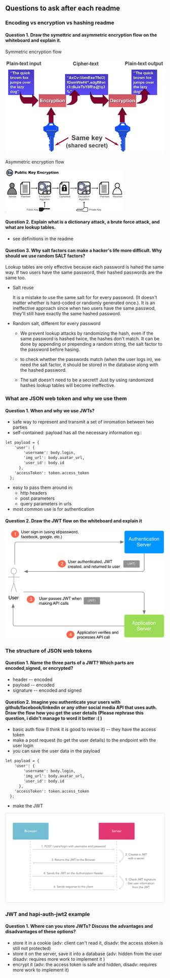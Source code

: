 ## Questions to ask after each readme

### Encoding vs encryption vs hashing readme

#### Question 1. Draw the symettric and asymmetric encryption flow on the whiteboard and explain it.

Symmetric encryption flow  

![Symmetric encryption](../imgs/symmetric_encryption.png)

Asymmetric encryption flow  

![Asymmetric encryption](../imgs/asymmetric_encryption2.jpg)

#### Question 2. Explain what is a dictionary attack, a brute force attack, and what are lookup tables.

  - see definitions in the readme

#### Question 3. Why salt factors can make a hacker's life more difficult. Why should we use random SALT factors?


Lookup tables are only effective because each password is hahed the same way. If two users have the same password, their hashed passwords are the same too.

- Salt reuse

  It is a mistake to use the same salt for for every password. (It doesn't matter whether is hard-coded or randomly generated once.). It is an ineffective approach since when two users have the same passwod, they'll still have exactly the same hashed password.

- Random salt, different for every password  

  - We prevent lookup attacks by randomizing the hash, even if the same password is hashed twice, the hashes don't match. It can be done by appending or prepending a random string, the salt factor to the password before hasing.

  - to check whether the passwords match (when the user logs in), we need the salt factor, it should be stored in the database along with the hashed password.

  - The salt doesn't need to be a secret!! Just by using randomized hashes lookup tables will become ineffective.

### What are JSON web token and why we use them

#### Question 1. When and why we use JWTs?
  - safe way to represent and transmit a set of inromation between two parties
  - self-contained: payload has all the necessary information eg.:
  ```
  let payload = {
      'user': {
          'username': body.login,
          'img_url': body.avatar_url,
          'user_id': body.id
        },
      'accessToken': token.access_token
    };
  ```
  - easy to pass them around in:
      - http headers
      - post parameters
      - query parameters in urls
  - most common use is for authentication


#### Question 2. Draw the JWT flow on the whiteboard and explain it

![JSON Web Token flow](../imgs/jwts_explained.png)

### The structure of JSON web tokens

#### Question 1. Name the three parts of a JWT? Which parts are encoded,signed, or encrypted?
  - header -- encoded
  - payload -- encoded
  - signature -- encoded and signed  

#### Question 2. Imagine you authenticate your users with github/facebook/linkedin or any other social media API that uses auth. Draw the flow how you get the user details (Please rephrase this question, i didn't manage to word it better :( )

- basic auth flow (I think it is good to revise it) -- they have the access token
- make a post request (to get the user details) to the endpoint with the user login
- you can save the user data in the payload
```
let payload = {
    'user': {
        'username': body.login,
        'img_url': body.avatar_url,
        'user_id': body.id
      },
    'accessToken': token.access_token
  };
```
- make the JWT

![JWT flow](../imgs/jwt-flow.png)

### JWT and hapi-auth-jwt2 example

#### Question 1. Where can you store JWTs? Discuss the advantages and disadvantages of these options?

  - store it in a cookie (adv: client can't read it, disadv: the access stoken is still not protected)
  - store it on the server, save it into a database (adv: hidden from the user disadv: requires more work to implement it )
  - encrypt it (adv: the access token is safe and hidden, disadv: requires more work to implement it)
